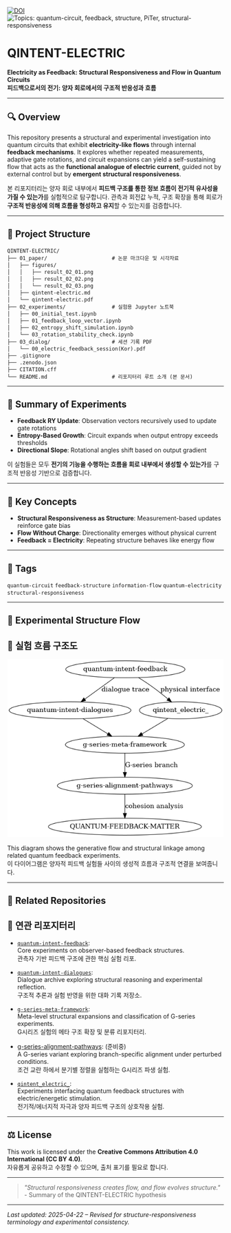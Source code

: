 [![DOI](https://zenodo.org/badge/DOI/10.5281/zenodo.15287085.svg)](https://doi.org/10.5281/zenodo.15287085)
![Topics: quantum-circuit, feedback, structure, PiTer, structural-responsiveness](https://img.shields.io/badge/topics-quantum--circuit%2C%20feedback%2C%20structure%2C%20PiTer%2C%20structural--responsiveness-blue)

# QINTENT-ELECTRIC

**Electricity as Feedback: Structural Responsiveness and Flow in Quantum Circuits**  
**피드백으로서의 전기: 양자 회로에서의 구조적 반응성과 흐름**

---

## 🔍 Overview

This repository presents a structural and experimental investigation into quantum circuits that exhibit **electricity-like flows** through internal **feedback mechanisms**. It explores whether repeated measurements, adaptive gate rotations, and circuit expansions can yield a self-sustaining flow that acts as the **functional analogue of electric current**, guided not by external control but by **emergent structural responsiveness**.

본 리포지터리는 양자 회로 내부에서 **피드백 구조를 통한 정보 흐름이 전기적 유사성을 가질 수 있는가**를 실험적으로 탐구합니다. 관측과 회전값 누적, 구조 확장을 통해 회로가 **구조적 반응성에 의해 흐름을 형성하고 유지**할 수 있는지를 검증합니다.

---

## 📁 Project Structure

```
QINTENT-ELECTRIC/
├── 01_paper/                     # 논문 마크다운 및 시각자료
│   ├── figures/
│   │   ├── result_02_01.png
│   │   ├── result_02_02.png
│   │   └── result_02_03.png
│   ├── qintent-electric.md
│   └── qintent-electric.pdf
├── 02_experiments/               # 실험용 Jupyter 노트북
│   ├── 00_initial_test.ipynb
│   ├── 01_feedback_loop_vector.ipynb
│   ├── 02_entropy_shift_simulation.ipynb
│   └── 03_rotation_stability_check.ipynb
├── 03_dialog/                    # 세션 기록 PDF
│   └── 00_electric_feedback_session(Kor).pdf
├── .gitignore
├── .zenodo.json
├── CITATION.cff
└── README.md                     # 리포지터리 루트 소개 (본 문서)
```

---

## 🧪 Summary of Experiments

- **Feedback RY Update**: Observation vectors recursively used to update gate rotations
- **Entropy-Based Growth**: Circuit expands when output entropy exceeds thresholds
- **Directional Slope**: Rotational angles shift based on output gradient

이 실험들은 모두 **전기의 기능을 수행하는 흐름을 회로 내부에서 생성할 수 있는가**를 구조적 반응성 기반으로 검증합니다.

---

## 📌 Key Concepts

- **Structural Responsiveness as Structure**: Measurement-based updates reinforce gate bias
- **Flow Without Charge**: Directionality emerges without physical current
- **Feedback = Electricity**: Repeating structure behaves like energy flow

---

## 🔖 Tags

`quantum-circuit` `feedback-structure` `information-flow` `quantum-electricity` `structural-responsiveness`

---

## 📡 Experimental Structure Flow  
## 📡 실험 흐름 구조도

![structure flow diagram](./structure_flow_diagram.png)

This diagram shows the generative flow and structural linkage among related quantum feedback experiments.  
이 다이어그램은 양자적 피드백 실험들 사이의 생성적 흐름과 구조적 연결을 보여줍니다.

---

## 🔗 Related Repositories  
## 🔗 연관 리포지터리

- [`quantum-intent-feedback`](https://github.com/anon0411/quantum-intent-feedback):  
  Core experiments on observer-based feedback structures.  
  관측자 기반 피드백 구조에 관한 핵심 실험 리포.

- [`quantum-intent-dialogues`](https://github.com/anon0411/quantum-intent-dialogues):  
  Dialogue archive exploring structural reasoning and experimental reflection.  
  구조적 추론과 실험 반영을 위한 대화 기록 저장소.

- [`g-series-meta-framework`](https://github.com/anon0411/g-series-meta-framework):  
  Meta-level structural expansions and classification of G-series experiments.  
  G시리즈 실험의 메타 구조 확장 및 분류 리포지터리.

- [g-series-alignment-pathways](https://github.com/anon0411/g-series-alignment-pathways): (준비중)  
  A G-series variant exploring branch-specific alignment under perturbed conditions.  
  조건 교란 하에서 분기별 정렬을 실험하는 G시리즈 파생 실험.

- [`qintent_electric_`](https://github.com/anon0411/qintent_electric_):  
  Experiments interfacing quantum feedback structures with electric/energetic stimulation.  
  전기적/에너지적 자극과 양자 피드백 구조의 상호작용 실험.

---

## ⚖️ License

This work is licensed under the **Creative Commons Attribution 4.0 International (CC BY 4.0)**.  
자유롭게 공유하고 수정할 수 있으며, 출처 표기를 필요로 합니다.

---

> *"Structural responsiveness creates flow, and flow evolves structure."*  
> \- Summary of the QINTENT-ELECTRIC hypothesis

---

_Last updated: 2025-04-22 – Revised for structure-responsiveness terminology and experimental consistency._